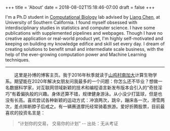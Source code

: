 +++
title = 'About'
date = 2018-08-02T15:18:46-07:00
draft = false
+++

I'm a Ph.D student in [Computational Biology][1] lab advised by [Liang Chen][2], at University of Southern California. I found myself obsessed with interdisciplinary studies in statistics and computer science. I have some publications with supplemented pipelines and webpages. Though I have no creative application or real-world product yet, I'm highly self-motivated and keeping on building my knowledge edifice and skill set every day. I dream of creating solutions to benefit small and intermediate scale business, with the help of the ever-growing computation power and Machine Learning techniques.

---

&emsp;&emsp;这里是孙博的博客主页。我于2016年秋季就读于[山鸡村南加大][3]计算生物学系。期望能在2020年解决女朋友问我最多的一个问题：你怎么还不毕业？想做一名数据科学家，对互联网领域新颖的技术和编程语言新发布版本会引入的“奇技淫巧”有着偏执般的兴趣。身体还算不错，规律健身游泳。从小没少打篮球，但是也没有长高。喜欢尝试各种新颖的运动方式：冲浪两次，跳伞，蹦床各一次，滑雪两次，差点摔断脖子后戒之。有一辆赛道摩托经常骑着旅游。爱好折腾股票，目前最喜欢的投资名言是：

> “计划你的交易， 交易你的计划” -- 出处：无从考证

[1]: https://dornsife.usc.edu/cbb/
[2]: http://www-rcf.usc.edu/~liangche/people.html
[3]: https://www.usc.edu
